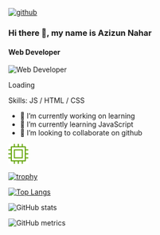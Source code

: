 [<img src='https://cdn.jsdelivr.net/npm/simple-icons@3.0.1/icons/github.svg' alt='github' height='40'>](https://github.com/AzizunNahar7)
### Hi there 👋, my name is Azizun Nahar
#### Web Developer
![Web Developer](https://scontent.fdac24-3.fna.fbcdn.net/v/t1.6435-9/38519144_301035417312827_2414639117846446080_n.jpg?_nc_cat=106&ccb=1-7&_nc_sid=5f2048&_nc_ohc=ef5VT54q3DkQ7kNvgEtOf2a&_nc_ht=scontent.fdac24-3.fna&oh=00_AfDlx7Jz2kbAy-Eo-7-58Nu1PK3WYAcskMCbjuOJbuGX1Q&oe=66604FF7)

Loading

Skills:  JS / HTML / CSS

- 🔭 I’m currently working on learning 
- 🌱 I’m currently learning JavaScript 
- 👯 I’m looking to collaborate on github 


  

<a href='https://docs.github.com/en/developers'><img src='https://raw.githubusercontent.com/acervenky/animated-github-badges/master/assets/devbadge.gif' width='40' height='40'></a> 

[![trophy](https://github-profile-trophy.vercel.app/?username=AzizunNahar7)](https://github.com/ryo-ma/github-profile-trophy)

[![Top Langs](https://github-readme-stats.vercel.app/api/top-langs/?username=AzizunNahar7)](https://github.com/anuraghazra/github-readme-stats)

![GitHub stats](https://github-readme-stats.vercel.app/api?username=AzizunNahar7&show_icons=true)  

![GitHub metrics](https://metrics.lecoq.io/AzizunNahar7)  




